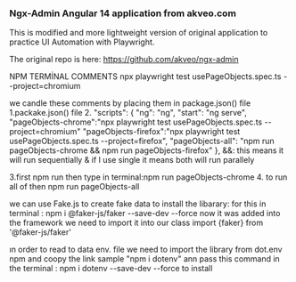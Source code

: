 ### Ngx-Admin Angular 14 application from akveo.com

This is modified and more lightweight version of original application to practice UI Automation with Playwright.

The original repo is here: https://github.com/akveo/ngx-admin


NPM TERMİNAL COMMENTS
npx playwright test usePageObjects.spec.ts --project=chromium

we candle these comments by placing them in package.json() file
1.packake.json() file
2.  "scripts": {
    "ng": "ng",
    "start": "ng serve",
    "pageObjects-chrome":"npx playwright test usePageObjects.spec.ts --project=chromium"
     "pageObjects-firefox":"npx playwright test usePageObjects.spec.ts --project=firefox",
      "pageObjects-all": "npm run pageObjects-chrome && npm run pageObjects-firefox"
  },
&&: this means it will run sequentially 
& if I use single it means both will run parallely 

  3.first npm run then type in terminal:npm run pageObjects-chrome
  4. to run all of then npm run pageObjects-all 


  we can use Fake.js to create fake data to install the libarary:
  for this in terminal : npm i @faker-js/faker --save-dev --force
  now it was added into the framework
  we need to import it into our class
import {faker} from '@faker-js/faker'


ın order to read to data env. file we need to import the library from dot.env npm and coopy the link sample "npm i dotenv"
ann pass this command in the terminal : npm i dotenv --save-dev --force to install